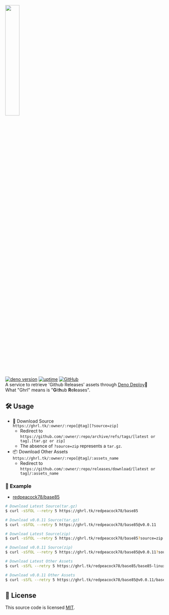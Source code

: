<img src="https://i.imgur.com/Y8p0zvy.png" width="30%" style="margin-bottom:10px;"></img>  
[![deno version](https://img.shields.io/badge/deno-^1.16.0-lightgrey?logo=deno)](https://github.com/denoland/deno)  [![uptime](https://img.shields.io/uptimerobot/ratio/7/m789748604-54a82c6e7bf4fdd20e0a56ad)](https://stats.uptimerobot.com/9jVOwFz21w) [![GitHub](https://img.shields.io/github/license/redpeacock78/ghrl)](https://github.com/redpeacock78/ghrl/blob/master/LICENSE)  
A service to retrieve 'Github Releases' assets through [Deno Deploy](https://deno.com/deploy/)🦕  
What "Ghrl" means is "**G**it**h**ub **R**e**l**eases".

## 🛠 Usage
- 📜 Download Source  
  `https://ghrl.tk/:owner/:repo[@tag][?source=zip]`  
  - Redirect to `https://github.com/:owner/:repo/archive/refs/tags/[latest or tag].[tar.gz or zip]`
  - The absence of `?source=zip` represents a `tar.gz`.
- 📦 Download Other Assets  
  `https://ghrl.tk/:owner/:repo[@tag]/:assets_name`  
  - Redirect to `https://github.com/:owner/:repo/releases/download/[latest or tag]/:assets_name`

### 📄 Example
- [redpeacock78/base85](https://github.com/redpeacock78/base85)  

```bash
# Download Latest Source(tar.gz)
$ curl -sSfOL --retry 5 https://ghrl.tk/redpeacock78/base85

# Download v0.0.11 Source(tar.gz)
$ curl -sSfOL --retry 5 https://ghrl.tk/redpeacock78/base85@v0.0.11

# Download Latest Source(zip)
$ curl -sSfOL --retry 5 https://ghrl.tk/redpeacock78/base85?source=zip

# Download v0.0.11 Source(zip)
$ curl -sSfOL --retry 5 https://ghrl.tk/redpeacock78/base85@v0.0.11?source=zip

# Download Latest Other Assets
$ curl -sSfL --retry 5 https://ghrl.tk/redpeacock78/base85/base85-linux-x86 -o base85-linux-x86

# Download v0.0.11 Other Assets
$ curl -sSfL --retry 5 https://ghrl.tk/redpeacock78/base85@v0.0.11/base85-linux-x86 -o base85-linux-x86
```

## 🥝 License
This source code is licensed [MIT](https://github.com/redpeacock78/ghrl/blob/master/LICENSE).